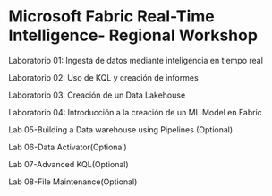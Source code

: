 # Microsoft Fabric Real-Time Intelligence- Regional Workshop 
Laboratorio 01: Ingesta de datos mediante inteligencia en tiempo real

Laboratorio 02: Uso de KQL y creación de informes

Laboratorio 03: Creación de un Data Lakehouse

Laboratorio 04: Introducción a la creación de un ML Model en Fabric

Lab 05-Building a Data warehouse using Pipelines (Optional)

Lab 06-Data Activator(Optional)

Lab 07-Advanced KQL(Optional)

Lab 08-File Maintenance(Optional)
